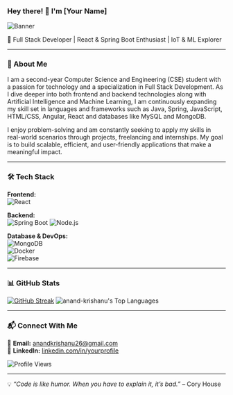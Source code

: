 ### Hey there! 👋 I'm [Your Name]

![Banner](https://github.com/yourusername/banner-image.png)  

🔹 Full Stack Developer | React & Spring Boot Enthusiast | IoT & ML Explorer

---

### 🚀 About Me
I am a second-year Computer Science and Engineering (CSE) student with a passion for technology and a specialization in Full Stack Development. As I dive deeper into both frontend and backend technologies along with Artificial Intelligence and Machine Learning, I am continuously expanding my skill set in languages and frameworks such as Java, Spring, JavaScript, HTML/CSS, Angular, React and databases like MySQL and MongoDB.

I enjoy problem-solving and am constantly seeking to apply my skills in real-world scenarios through projects, freelancing and internships. My goal is to build scalable, efficient, and user-friendly applications that make a meaningful impact.

---

### 🛠️ Tech Stack

**Frontend:**  
![React](https://img.shields.io/badge/-React-61DAFB?logo=react&logoColor=white&style=flat-square)

**Backend:**  
![Spring Boot](https://img.shields.io/badge/-Spring%20Boot-6DB33F?logo=spring-boot&logoColor=white&style=flat-square) 
![Node.js](https://img.shields.io/badge/-Node.js-339933?logo=node.js&logoColor=white&style=flat-square)

**Database & DevOps:**  
![MongoDB](https://img.shields.io/badge/-MongoDB-47A248?logo=mongodb&logoColor=white&style=flat-square)  
![Docker](https://img.shields.io/badge/-Docker-2496ED?logo=docker&logoColor=white&style=flat-square)  
![Firebase](https://img.shields.io/badge/-Firebase-FFCA28?logo=firebase&logoColor=black&style=flat-square)

---

### 📊 GitHub Stats

[![GitHub Streak](https://github-readme-streak-stats.herokuapp.com?user=anand-krishanu)](https://git.io/streak-stats)
![anand-krishanu's Top Languages](https://github-readme-stats.vercel.app/api/top-langs/?username=anand-krishanu&theme=vue-dark&show_icons=true&hide_border=true&layout=compact)

---

### 📬 Connect With Me

📩 **Email:** [anandkrishanu26@gmail.com](mailto:anandkrishanu26@gmail.com)  
🔗 **LinkedIn:** [linkedin.com/in/yourprofile](https://www.linkedin.com/in/krishanu-anand-71b87528b/)  

![Profile Views](https://komarev.com/ghpvc/?username=yourusername&color=blue)

---

💡 *“Code is like humor. When you have to explain it, it’s bad.”* – Cory House
